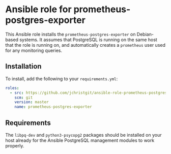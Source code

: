 # Ansible role for prometheus-postgres-exporter

This Ansible role installs the `prometheus-postgres-exporter` on Debian-based
systems. It assumes that PostgreSQL is running on the same host that the role
is running on, and automatically creates a `prometheus` user used for any
monitoring queries.

## Installation

To install, add the following to your `requirements.yml`:

```yaml
roles:
  - src: https://github.com/jchristgit/ansible-role-prometheus-postgres-exporter
    scm: git
    version: master
    name: prometheus-postgres-exporter
```

## Requirements

The `libpq-dev` and `python3-psycopg2` packages should be installed on your
host already for the Ansible PostgreSQL management modules to work properly.


<!-- vim: set textwidth=80 sw=2 ts=2: -->
